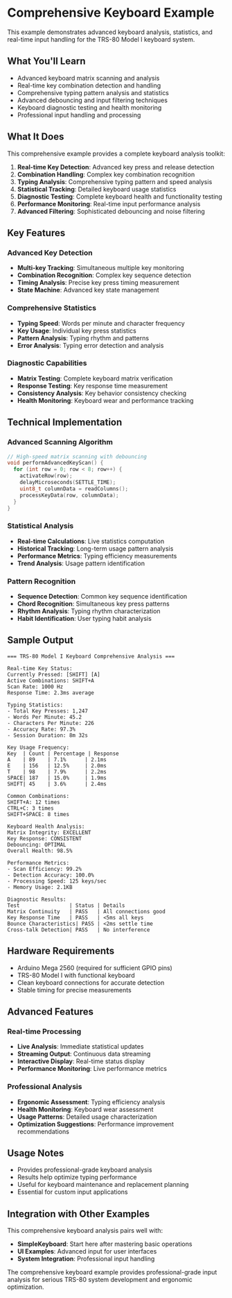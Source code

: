 # Comprehensive Keyboard Example

This example demonstrates advanced keyboard analysis, statistics, and real-time input handling for the TRS-80 Model I keyboard system.

## What You'll Learn

- Advanced keyboard matrix scanning and analysis
- Real-time key combination detection and handling
- Comprehensive typing pattern analysis and statistics
- Advanced debouncing and input filtering techniques
- Keyboard diagnostic testing and health monitoring
- Professional input handling and processing

## What It Does

This comprehensive example provides a complete keyboard analysis toolkit:

1. **Real-time Key Detection**: Advanced key press and release detection
2. **Combination Handling**: Complex key combination recognition
3. **Typing Analysis**: Comprehensive typing pattern and speed analysis
4. **Statistical Tracking**: Detailed keyboard usage statistics
5. **Diagnostic Testing**: Complete keyboard health and functionality testing
6. **Performance Monitoring**: Real-time input performance analysis
7. **Advanced Filtering**: Sophisticated debouncing and noise filtering

## Key Features

### Advanced Key Detection

- **Multi-key Tracking**: Simultaneous multiple key monitoring
- **Combination Recognition**: Complex key sequence detection
- **Timing Analysis**: Precise key press timing measurement
- **State Machine**: Advanced key state management

### Comprehensive Statistics

- **Typing Speed**: Words per minute and character frequency
- **Key Usage**: Individual key press statistics
- **Pattern Analysis**: Typing rhythm and patterns
- **Error Analysis**: Typing error detection and analysis

### Diagnostic Capabilities

- **Matrix Testing**: Complete keyboard matrix verification
- **Response Testing**: Key response time measurement
- **Consistency Analysis**: Key behavior consistency checking
- **Health Monitoring**: Keyboard wear and performance tracking

## Technical Implementation

### Advanced Scanning Algorithm

```cpp
// High-speed matrix scanning with debouncing
void performAdvancedKeyScan() {
  for (int row = 0; row < 8; row++) {
    activateRow(row);
    delayMicroseconds(SETTLE_TIME);
    uint8_t columnData = readColumns();
    processKeyData(row, columnData);
  }
}
```

### Statistical Analysis

- **Real-time Calculations**: Live statistics computation
- **Historical Tracking**: Long-term usage pattern analysis
- **Performance Metrics**: Typing efficiency measurements
- **Trend Analysis**: Usage pattern identification

### Pattern Recognition

- **Sequence Detection**: Common key sequence identification
- **Chord Recognition**: Simultaneous key press patterns
- **Rhythm Analysis**: Typing rhythm characterization
- **Habit Identification**: User typing habit analysis

## Sample Output

```
=== TRS-80 Model I Keyboard Comprehensive Analysis ===

Real-time Key Status:
Currently Pressed: [SHIFT] [A]
Active Combinations: SHIFT+A
Scan Rate: 1000 Hz
Response Time: 2.3ms average

Typing Statistics:
- Total Key Presses: 1,247
- Words Per Minute: 45.2
- Characters Per Minute: 226
- Accuracy Rate: 97.3%
- Session Duration: 8m 32s

Key Usage Frequency:
Key  | Count | Percentage | Response
A    | 89    | 7.1%      | 2.1ms
E    | 156   | 12.5%     | 2.0ms
T    | 98    | 7.9%      | 2.2ms
SPACE| 187   | 15.0%     | 1.9ms
SHIFT| 45    | 3.6%      | 2.4ms

Common Combinations:
SHIFT+A: 12 times
CTRL+C: 3 times
SHIFT+SPACE: 8 times

Keyboard Health Analysis:
Matrix Integrity: EXCELLENT
Key Response: CONSISTENT
Debouncing: OPTIMAL
Overall Health: 98.5%

Performance Metrics:
- Scan Efficiency: 99.2%
- Detection Accuracy: 100.0%
- Processing Speed: 125 keys/sec
- Memory Usage: 2.1KB

Diagnostic Results:
Test                | Status | Details
Matrix Continuity   | PASS   | All connections good
Key Response Time   | PASS   | <5ms all keys
Bounce Characteristics| PASS | <2ms settle time
Cross-talk Detection| PASS   | No interference
```

## Hardware Requirements

- Arduino Mega 2560 (required for sufficient GPIO pins)
- TRS-80 Model I with functional keyboard
- Clean keyboard connections for accurate detection
- Stable timing for precise measurements

## Advanced Features

### Real-time Processing

- **Live Analysis**: Immediate statistical updates
- **Streaming Output**: Continuous data streaming
- **Interactive Display**: Real-time status display
- **Performance Monitoring**: Live performance metrics

### Professional Analysis

- **Ergonomic Assessment**: Typing efficiency analysis
- **Health Monitoring**: Keyboard wear assessment
- **Usage Patterns**: Detailed usage characterization
- **Optimization Suggestions**: Performance improvement recommendations

## Usage Notes

- Provides professional-grade keyboard analysis
- Results help optimize typing performance
- Useful for keyboard maintenance and replacement planning
- Essential for custom input applications

## Integration with Other Examples

This comprehensive keyboard analysis pairs well with:

- **SimpleKeyboard**: Start here after mastering basic operations
- **UI Examples**: Advanced input for user interfaces
- **System Integration**: Professional input handling

The comprehensive keyboard example provides professional-grade input analysis for serious TRS-80 system development and ergonomic optimization.
